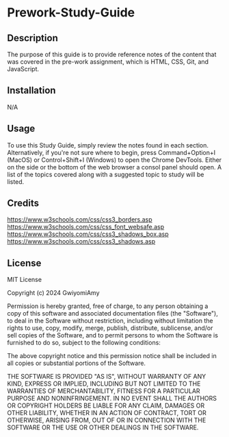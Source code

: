 # Prework-Study-Guide

## Description

The purpose of this guide is to provide reference notes of the content that was covered in the pre-work assignment, which is HTML, CSS, Git, and JavaScript.

## Installation

N/A

## Usage

To use this Study Guide, simply review the notes found in each section. Alternatively, if you're not sure where to begin, press Command+Option+I (MacOS) or Control+Shift+I (Windows) to open the Chrome DevTools. Either on the side or the bottom of the web browser a consol panel should open. A list of the topics covered along with a suggested topic to study will be listed. 

## Credits

https://www.w3schools.com/css/css3_borders.asp
https://www.w3schools.com/css/css_font_websafe.asp
https://www.w3schools.com/css/css3_shadows_box.asp
https://www.w3schools.com/css/css3_shadows.asp

## License

MIT License

Copyright (c) 2024 GwiyomiAmy

Permission is hereby granted, free of charge, to any person obtaining a copy
of this software and associated documentation files (the "Software"), to deal
in the Software without restriction, including without limitation the rights
to use, copy, modify, merge, publish, distribute, sublicense, and/or sell
copies of the Software, and to permit persons to whom the Software is
furnished to do so, subject to the following conditions:

The above copyright notice and this permission notice shall be included in all
copies or substantial portions of the Software.

THE SOFTWARE IS PROVIDED "AS IS", WITHOUT WARRANTY OF ANY KIND, EXPRESS OR
IMPLIED, INCLUDING BUT NOT LIMITED TO THE WARRANTIES OF MERCHANTABILITY,
FITNESS FOR A PARTICULAR PURPOSE AND NONINFRINGEMENT. IN NO EVENT SHALL THE
AUTHORS OR COPYRIGHT HOLDERS BE LIABLE FOR ANY CLAIM, DAMAGES OR OTHER
LIABILITY, WHETHER IN AN ACTION OF CONTRACT, TORT OR OTHERWISE, ARISING FROM,
OUT OF OR IN CONNECTION WITH THE SOFTWARE OR THE USE OR OTHER DEALINGS IN THE
SOFTWARE.

